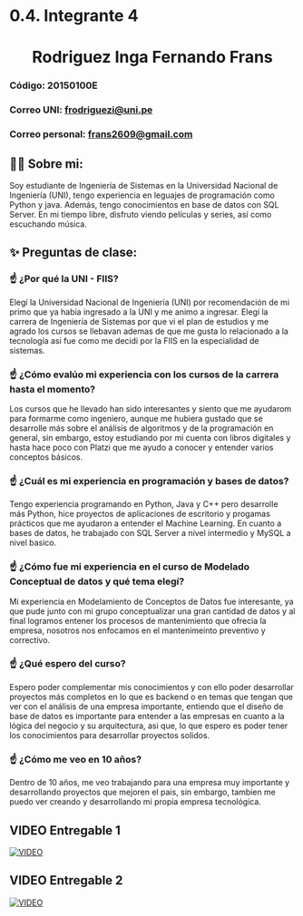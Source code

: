 # 0.4. Integrante 4


<h1 align="center">Rodriguez Inga Fernando Frans</h1>

<es>

### Código: 20150100E

### Correo UNI: frodriguezi@uni.pe

### Correo personal: frans2609@gmail.com

## 🧑‍💻 **Sobre mi:**

Soy estudiante de Ingeniería de Sistemas en la Universidad Nacional de Ingeniería (UNI), tengo experiencia en leguajes de programación como Python y java. Además, tengo conocimientos en base de datos con SQL Server. En mi tiempo libre, disfruto viendo películas y series, así como escuchando música.


<es>

## ✨ Preguntas de clase:

### ☝️ ¿Por qué la UNI - FIIS?

Elegí la Universidad Nacional de Ingeniería (UNI) por recomendación de mi primo que ya habia ingresado a la UNI  y me animo a ingresar. Elegí la carrera de Ingeniería de Sistemas por que vi el plan de estudios y me agrado los cursos se llebavan ademas de que me gusta lo relacionado a la tecnología asi fue como me decidi por la FIIS en la especialidad de sistemas.

### ☝️ ¿Cómo evalúo mi experiencia con los cursos de la carrera hasta el momento?

Los cursos que he llevado han sido interesantes y siento que me ayudarom para formarme como ingeniero, aunque me hubiera gustado que se desarrolle más sobre el análisis de algoritmos y de la programación en general, sin embargo, estoy estudiando por mi cuenta con libros digitales y hasta hace poco con Platzi que me ayudo a conocer y entender varios conceptos básicos.    


### ☝️ ¿Cuál es mi experiencia en programación y bases de datos?

Tengo experiencia programando en Python, Java y C++ pero desarrolle más Python, hice proyectos de aplicaciones de escritorio y progamas prácticos que me ayudaron a entender el Machine Learning. En cuanto a bases de datos, he trabajado con SQL Server a nivel intermedio y MySQL a nivel basico.

### ☝️ ¿Cómo fue mi experiencia en el curso de Modelado Conceptual de datos y qué tema elegí?

Mi experiencia en Modelamiento de Conceptos de Datos fue interesante, ya que pude junto con mi grupo conceptualizar una gran cantidad de datos y al final logramos entener los procesos de mantenimiento que ofrecia la empresa, nosotros nos enfocamos en el mantenimeinto preventivo y correctivo. 


### ☝️ ¿Qué espero del curso?

Espero poder complementar mis conocimientos y con ello poder desarrollar proyectos más completos en lo que es backend o en temas que tengan que ver con el análisis de una empresa importante, entiendo que el diseño de base de datos es importante para entender a las empresas en cuanto a la lógica del negocio y su arquitectura, asi que, lo que espero es poder tener los conocimientos para desarrollar proyectos solidos.  


### ☝️ ¿Cómo me veo en 10 años?

Dentro de 10 años, me veo trabajando para una empresa muy importante y desarrollando proyectos que mejoren el pais, sin embargo, tambien me puedo ver creando y desarrollando mi propia empresa tecnológica.

## VIDEO Entregable 1


[![VIDEO](https://img.youtube.com/vi/L3HFaoqsIVw/0.jpg)](https://www.youtube.com/watch?v=L3HFaoqsIVw) 


## VIDEO Entregable 2
[![VIDEO](https://img.youtube.com/watch?v=JynljK4gE0Q/0.jpg)](https://https://www.youtube.com/watch?v=JynljK4gE0Q) 
